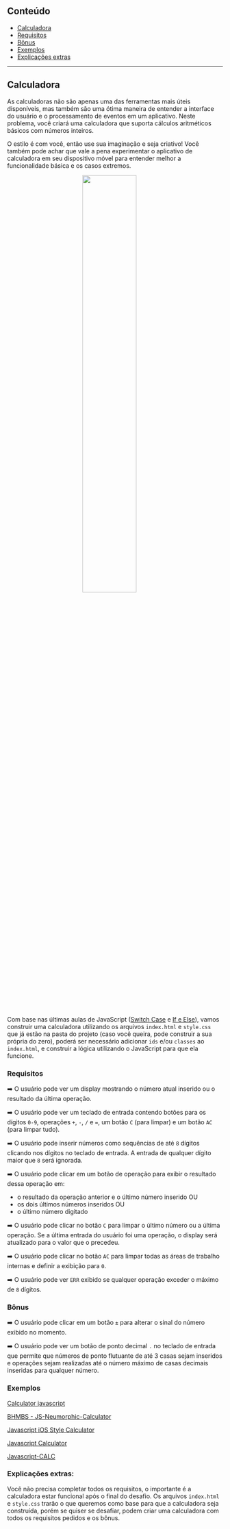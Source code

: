 ## Conteúdo

- [Calculadora](#calculadora)
- [Requisitos](#requisitos)
- [Bônus](#bonus)
- [Exemplos](#exemplos)
- [Explicações extras](#extra)

---

## Calculadora <a name = "calculadora"></a>

As calculadoras não são apenas uma das ferramentas mais úteis disponíveis, mas também são uma ótima maneira de entender a interface do usuário e o processamento de eventos em um aplicativo. Neste problema, você criará uma calculadora que suporta cálculos aritméticos básicos com números inteiros.

O estilo é com você, então use sua imaginação e seja criativo! Você também pode achar que vale a pena experimentar o aplicativo de calculadora em seu dispositivo móvel para entender melhor a funcionalidade básica e os casos extremos.

<img src="https://i.ibb.co/YQ4S0hX/Screenshot-79.png" style="width: 50%; margin-left: 50; transform: translateX(50%)">

Com base nas últimas aulas de JavaScript ([Switch Case](https://developer.mozilla.org/pt-BR/docs/Web/JavaScript/Reference/Statements/switch) e [If e Else](https://developer.mozilla.org/pt-BR/docs/Web/JavaScript/Reference/Statements/if...else)), vamos construir uma calculadora utilizando os arquivos `index.html` e `style.css` que já estão na pasta do projeto (caso você queira, pode construir a sua própria do zero), poderá ser necessário adicionar `ids` e/ou `classes` ao `index.html`, e construir a lógica utilizando o JavaScript para que ela funcione.

### Requisitos <a name = "requisitos"></a>

➡️ O usuário pode ver um display mostrando o número atual inserido ou o resultado da última operação.

➡️ O usuário pode ver um teclado de entrada contendo botões para os dígitos `0-9`, operações `+`, `-`, `/` e `=`, um botão `C` (para limpar) e um botão `AC` (para limpar tudo).

➡️ O usuário pode inserir números como sequências de até `8` dígitos clicando nos dígitos no teclado de entrada. A entrada de qualquer dígito maior que `8` será ignorada.

➡️ O usuário pode clicar em um botão de operação para exibir o resultado dessa operação em:

- o resultado da operação anterior e o último número inserido OU
- os dois últimos números inseridos OU
- o último número digitado

➡️ O usuário pode clicar no botão `C` para limpar o último número ou a última operação. Se a última entrada do usuário foi uma operação, o display será atualizado para o valor que o precedeu.

➡️ O usuário pode clicar no botão `AC` para limpar todas as áreas de trabalho internas e definir a exibição para `0`.

➡️ O usuário pode ver `ERR` exibido se qualquer operação exceder o máximo de `8` dígitos.

### Bônus <a name = "bonus"></a>

➡️ O usuário pode clicar em um botão `±` para alterar o sinal do número exibido no momento.

➡️ O usuário pode ver um botão de ponto decimal `.` no teclado de entrada que permite que números de ponto flutuante de até 3 casas sejam inseridos e operações sejam realizadas até o número máximo de casas decimais inseridas para qualquer número.

### Exemplos <a name = "exemplos"></a>

[Calculator javascript](https://codepen.io/lennon/pen/mVmpEQ)

[BHMBS - JS-Neumorphic-Calculator](https://barhouum7.github.io/JS-Neumorphic-Calc.github.io/)

[Javascript iOS Style Calculator](https://codepen.io/ssmkhrj/full/jOWBQqO)

[Javascript Calculator](https://codepen.io/giana/pen/GJMBEv)

[Javascript-CALC](https://github.com/0xAndre/javascript-calc)

### Explicações extras: <a name = "extra"></a>

Você não precisa completar todos os requisitos, o importante é a calculadora estar funcional após o final do desafio. Os arquivos `index.html` e `style.css` trarão o que queremos como base para que a calculadora seja construída, porém se quiser se desafiar, podem criar uma calculadora com todos os requisitos pedidos e os bônus.
